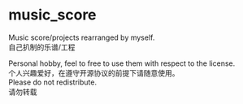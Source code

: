 # music_score
Music score/projects rearranged by myself.  
自己扒制的乐谱/工程  

Personal hobby, feel to free to use them with respect to the license.  
个人兴趣爱好，在遵守开源协议的前提下请随意使用。  
Please do not redistribute.  
请勿转载  
